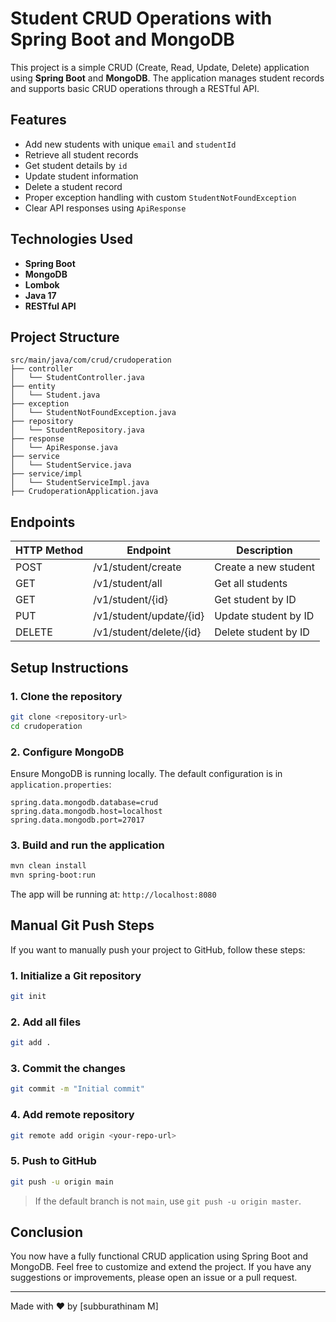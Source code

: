 # Student CRUD Operations with Spring Boot and MongoDB

This project is a simple CRUD (Create, Read, Update, Delete) application using **Spring Boot** and **MongoDB**. The application manages student records and supports basic CRUD operations through a RESTful API.

## Features

- Add new students with unique `email` and `studentId`
- Retrieve all student records
- Get student details by `id`
- Update student information
- Delete a student record
- Proper exception handling with custom `StudentNotFoundException`
- Clear API responses using `ApiResponse`

## Technologies Used

- **Spring Boot**
- **MongoDB**
- **Lombok**
- **Java 17**
- **RESTful API**

## Project Structure

```
src/main/java/com/crud/crudoperation
├── controller
│   └── StudentController.java
├── entity
│   └── Student.java
├── exception
│   └── StudentNotFoundException.java
├── repository
│   └── StudentRepository.java
├── response
│   └── ApiResponse.java
├── service
│   └── StudentService.java
├── service/impl
│   └── StudentServiceImpl.java
├── CrudoperationApplication.java
```

## Endpoints

| HTTP Method | Endpoint          | Description          |
|------------ |------------------ |--------------------- |
| POST        | /v1/student/create | Create a new student |
| GET         | /v1/student/all    | Get all students     |
| GET         | /v1/student/{id}   | Get student by ID    |
| PUT         | /v1/student/update/{id} | Update student by ID |
| DELETE      | /v1/student/delete/{id} | Delete student by ID |

## Setup Instructions

### 1. Clone the repository

```bash
git clone <repository-url>
cd crudoperation
```

### 2. Configure MongoDB

Ensure MongoDB is running locally. The default configuration is in `application.properties`:

```properties
spring.data.mongodb.database=crud
spring.data.mongodb.host=localhost
spring.data.mongodb.port=27017
```

### 3. Build and run the application

```bash
mvn clean install
mvn spring-boot:run
```

The app will be running at: `http://localhost:8080`

## Manual Git Push Steps

If you want to manually push your project to GitHub, follow these steps:

### 1. Initialize a Git repository

```bash
git init
```

### 2. Add all files

```bash
git add .
```

### 3. Commit the changes

```bash
git commit -m "Initial commit"
```

### 4. Add remote repository

```bash
git remote add origin <your-repo-url>
```

### 5. Push to GitHub

```bash
git push -u origin main
```

> If the default branch is not `main`, use `git push -u origin master`.

## Conclusion

You now have a fully functional CRUD application using Spring Boot and MongoDB. Feel free to customize and extend the project. If you have any suggestions or improvements, please open an issue or a pull request.

---

Made with ❤️ by [subburathinam M]

